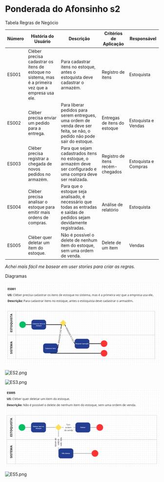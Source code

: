 # Ponderada do Afonsinho s2

Tabela Regras de Negócio

| Número | História do Usuário | Descrição | Critérios de Aplicação | Responsável |
| --- | --- | --- | --- | --- |
| ES001 | Cléber precisa cadastrar os itens de estoque no sistema, mas é a primeira vez que a empresa usa ele.  | Para cadastrar itens no estoque, antes o estoquista deve cadastrar o armazém. | Registro de itens | Estoquista |
| ES002 | Cléber precisa enviar um pedido para a entrega. | Para liberar pedidos para serem entregues, uma ordem de venda deve ser feita, se não, o pedido não pode sair do estoque. | Entregas de itens do estoque | Estoquista e Vendas |
| ES003 | Cléber precisa registrar a chegada de novos pedidos no armazém. | Para que sejam cadastrados itens no estoque, o armazém deve ser configurado e uma compra deve ser realizada. | Registro de itens recém-chegados | Estoquista e Compras |
| ES004 | Cléber precisa analisar o estoque para emitir mais ordens de compras. | Para que o estoque seja analisado, é necessário que todas as entradas e saídas de pedidos sejam devidamente registradas. | Análise de relatório | Estoquista |
| ES005 | Cléber quer deletar um item do estoque. | Não é possível o delete de nenhum item do estoque, sem uma ordem de venda. | Delete de um item | Vendas |

*Achei mais fácil me basear em user stories para criar as regras.*

Diagramas

![ES1.png](doc/Imagens/ES1.png)

![ES2.png](Ponderada%20do%20Afonsinho%20s2%209d073f8ed06c419b9cdc938aa0f0c7a4/ES2.png)

![ES3.png](Ponderada%20do%20Afonsinho%20s2%209d073f8ed06c419b9cdc938aa0f0c7a4/ES3.png)

![ES4.png](doc/Imagens/ES5.png)

![ES5.png](Ponderada%20do%20Afonsinho%20s2%209d073f8ed06c419b9cdc938aa0f0c7a4/ES5.png)
